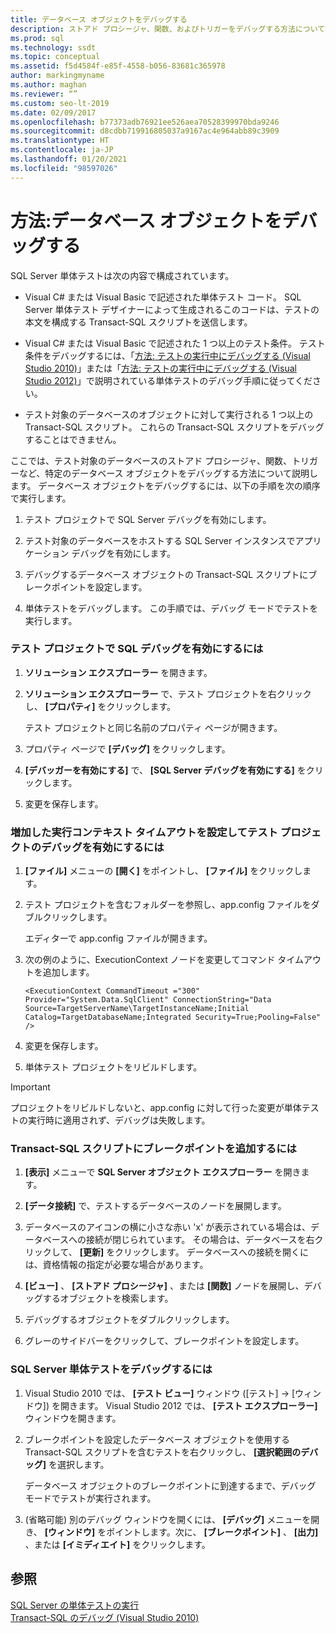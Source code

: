 ```yaml
---
title: データベース オブジェクトをデバッグする
description: ストアド プロシージャ、関数、およびトリガーをデバッグする方法について説明します。 デバッグをオンにし、ブレークポイントを設定し、SQL Server 単体テストをデバッグ モードで実行する方法について説明します。
ms.prod: sql
ms.technology: ssdt
ms.topic: conceptual
ms.assetid: f5d4584f-e85f-4558-b056-83681c365978
author: markingmyname
ms.author: maghan
ms.reviewer: “”
ms.custom: seo-lt-2019
ms.date: 02/09/2017
ms.openlocfilehash: b77373adb76921ee526aea70528399970bda9246
ms.sourcegitcommit: d8cdbb719916805037a9167ac4e964abb89c3909
ms.translationtype: HT
ms.contentlocale: ja-JP
ms.lasthandoff: 01/20/2021
ms.locfileid: "98597026"
---
```

# <a name="how-to--debug-database-objects"></a>方法:データベース オブジェクトをデバッグする

SQL Server 単体テストは次の内容で構成されています。  
  
-   Visual C\# または Visual Basic で記述された単体テスト コード。 SQL Server 単体テスト デザイナーによって生成されるこのコードは、テストの本文を構成する Transact\-SQL スクリプトを送信します。  
  
-   Visual C\# または Visual Basic で記述された 1 つ以上のテスト条件。 テスト条件をデバッグするには、「[方法: テストの実行中にデバッグする (Visual Studio 2010)](/previous-versions/visualstudio/visual-studio-2010/ms182484(v=vs.100))」または「[方法: テストの実行中にデバッグする (Visual Studio 2012)](/previous-versions/ms182484(v=vs.140))」で説明されている単体テストのデバッグ手順に従ってください。  
  
-   テスト対象のデータベースのオブジェクトに対して実行される 1 つ以上の Transact\-SQL スクリプト。 これらの Transact\-SQL スクリプトをデバッグすることはできません。  
  
ここでは、テスト対象のデータベースのストアド プロシージャ、関数、トリガーなど、特定のデータベース オブジェクトをデバッグする方法について説明します。 データベース オブジェクトをデバッグするには、以下の手順を次の順序で実行します。  
  
1.  テスト プロジェクトで SQL Server デバッグを有効にします。  
  
2.  テスト対象のデータベースをホストする SQL Server インスタンスでアプリケーション デバッグを有効にします。  
  
3.  デバッグするデータベース オブジェクトの Transact\-SQL スクリプトにブレークポイントを設定します。  
  
4.  単体テストをデバッグします。 この手順では、デバッグ モードでテストを実行します。  
  
### <a name="to-enable-sql-debugging-on-your-test-project"></a>テスト プロジェクトで SQL デバッグを有効にするには  
  
1.  **ソリューション エクスプローラー** を開きます。  
  
2.  **ソリューション エクスプローラー** で、テスト プロジェクトを右クリックし、 **[プロパティ]** をクリックします。  
  
    テスト プロジェクトと同じ名前のプロパティ ページが開きます。  
  
3.  プロパティ ページで **[デバッグ]** をクリックします。  
  
4.  **[デバッガーを有効にする]** で、 **[SQL Server デバッグを有効にする]** をクリックします。  
  
5.  変更を保存します。  
  
### <a name="to-set-an-increased-execution-context-timeout-to-enable-debugging-for-your-test-project"></a>増加した実行コンテキスト タイムアウトを設定してテスト プロジェクトのデバッグを有効にするには  
  
1.  **[ファイル]** メニューの **[開く]** をポイントし、 **[ファイル]** をクリックします。  
  
2.  テスト プロジェクトを含むフォルダーを参照し、app.config ファイルをダブルクリックします。  
  
    エディターで app.config ファイルが開きます。  
  
3.  次の例のように、ExecutionContext ノードを変更してコマンド タイムアウトを追加します。  
  
    ```  
    <ExecutionContext CommandTimeout ="300" Provider="System.Data.SqlClient" ConnectionString="Data Source=TargetServerName\TargetInstanceName;Initial Catalog=TargetDatabaseName;Integrated Security=True;Pooling=False" />  
    ```  
  
4.  変更を保存します。  
  
5.  単体テスト プロジェクトをリビルドします。  
  
> [!IMPORTANT]  
> プロジェクトをリビルドしないと、app.config に対して行った変更が単体テストの実行時に適用されず、デバッグは失敗します。  
  
### <a name="to-add-breakpoints-to-your-transact-sql-script"></a>Transact\-SQL スクリプトにブレークポイントを追加するには  
  
1.  **[表示]** メニューで **SQL Server オブジェクト エクスプローラー** を開きます。  
  
2.  **[データ接続]** で、テストするデータベースのノードを展開します。  
  
3.  データベースのアイコンの横に小さな赤い 'x' が表示されている場合は、データベースへの接続が閉じられています。 その場合は、データベースを右クリックして、 **[更新]** をクリックします。 データベースへの接続を開くには、資格情報の指定が必要な場合があります。  
  
4.  **[ビュー]** 、 **[ストアド プロシージャ]** 、または **[関数]** ノードを展開し、デバッグするオブジェクトを検索します。  
  
5.  デバッグするオブジェクトをダブルクリックします。  
  
6.  グレーのサイドバーをクリックして、ブレークポイントを設定します。  
  
### <a name="to-debug-your-sql-server-unit-test"></a>SQL Server 単体テストをデバッグするには  
  
1.  Visual Studio 2010 では、 **[テスト ビュー]** ウィンドウ ([テスト] -> [ウィンドウ]) を開きます。 Visual Studio 2012 では、 **[テスト エクスプローラー]** ウィンドウを開きます。  
  
2.  ブレークポイントを設定したデータベース オブジェクトを使用する Transact\-SQL スクリプトを含むテストを右クリックし、 **[選択範囲のデバッグ]** を選択します。  
  
    データベース オブジェクトのブレークポイントに到達するまで、デバッグ モードでテストが実行されます。  
  
3.  (省略可能) 別のデバッグ ウィンドウを開くには、 **[デバッグ]** メニューを開き、 **[ウィンドウ]** をポイントします。次に、 **[ブレークポイント]** 、 **[出力]** 、または **[イミディエイト]** をクリックします。  
  
## <a name="see-also"></a>参照  
[SQL Server の単体テストの実行](../ssdt/running-sql-server-unit-tests.md)  
[Transact-SQL のデバッグ (Visual Studio 2010)](/previous-versions/visualstudio/visual-studio-2010/zefbf0t6(v=vs.100))  
